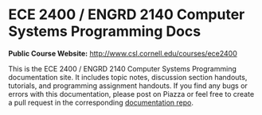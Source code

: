 
ECE 2400 / ENGRD 2140 Computer Systems Programming Docs
==========================================================================

**Public Course Website:** <http://www.csl.cornell.edu/courses/ece2400>

This is the ECE 2400 / ENGRD 2140 Computer Systems Programming
documentation site. It includes topic notes, discussion section handouts,
tutorials, and programming assignment handouts. If you find any bugs or
errors with this documentation, please post on Piazza or feel free to
create a pull request in the corresponding [documentation
repo](https://github.com/cornell-ece2400/ece2400-docs).


